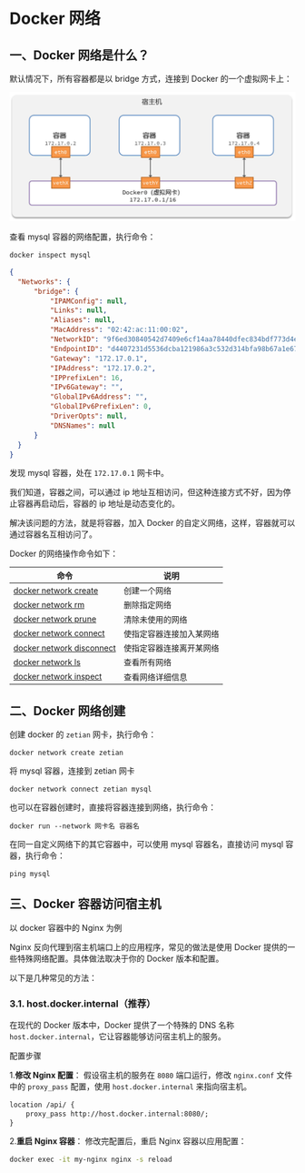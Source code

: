 # Docker 网络

## 一、Docker 网络是什么？

默认情况下，所有容器都是以 bridge 方式，连接到 Docker 的一个虚拟网卡上：

![docker网络](NodeAssets/docker网络.jpg)

查看 mysql 容器的网络配置，执行命令：

```shell
docker inspect mysql
```

```json
{
  "Networks": {
      "bridge": {
          "IPAMConfig": null,
          "Links": null,
          "Aliases": null,
          "MacAddress": "02:42:ac:11:00:02",
          "NetworkID": "9f6ed30840542d7409e6cf14aa78440dfec834bdf773d4e5ebc7319e031c5b87",
          "EndpointID": "d4407231d5536dcba121986a3c532d314bfa98b67a1e675849bd334726916653",
          "Gateway": "172.17.0.1",
          "IPAddress": "172.17.0.2",
          "IPPrefixLen": 16,
          "IPv6Gateway": "",
          "GlobalIPv6Address": "",
          "GlobalIPv6PrefixLen": 0,
          "DriverOpts": null,
          "DNSNames": null
      }
  }
}
```

发现 mysql 容器，处在 `172.17.0.1` 网卡中。

我们知道，容器之间，可以通过 ip 地址互相访问，但这种连接方式不好，因为停止容器再启动后，容器的 ip 地址是动态变化的。

解决该问题的方法，就是将容器，加入 Docker 的自定义网络，这样，容器就可以通过容器名互相访问了。

Docker 的网络操作命令如下：

| 命令                                                         | **说明**                 |
| ------------------------------------------------------------ | ------------------------ |
| [docker network create](https://docs.docker.com/engine/reference/commandline/network_create/) | 创建一个网络             |
| [docker network rm](https://docs.docker.com/engine/reference/commandline/network_rm/) | 删除指定网络             |
| [docker network prune](https://docs.docker.com/engine/reference/commandline/network_prune/) | 清除未使用的网络         |
| [docker network connect](https://docs.docker.com/engine/reference/commandline/network_connect/) | 使指定容器连接加入某网络 |
| [docker network disconnect](https://docs.docker.com/engine/reference/commandline/network_disconnect/) | 使指定容器连接离开某网络 |
| [docker network ls](https://docs.docker.com/engine/reference/commandline/network_ls/) | 查看所有网络             |
| [docker network inspect](https://docs.docker.com/engine/reference/commandline/network_inspect/) | 查看网络详细信息         |

## 二、Docker 网络创建

创建 docker 的 `zetian` 网卡，执行命令：

```shell
docker network create zetian
```

将 mysql 容器，连接到 zetian 网卡

```shell
docker network connect zetian mysql
```

也可以在容器创建时，直接将容器连接到网络，执行命令：

```shell
docker run --network 网卡名 容器名
```

在同一自定义网络下的其它容器中，可以使用 mysql 容器名，直接访问 mysql 容器，执行命令：

```shell
ping mysql
```

## 三、Docker 容器访问宿主机

以 docker 容器中的 Nginx 为例

Nginx 反向代理到宿主机端口上的应用程序，常见的做法是使用 Docker 提供的一些特殊网络配置。具体做法取决于你的 Docker 版本和配置。

以下是几种常见的方法：

### 3.1. host.docker.internal（推荐）

在现代的 Docker 版本中，Docker 提供了一个特殊的 DNS 名称 `host.docker.internal`，它让容器能够访问宿主机上的服务。

配置步骤

1.**修改 Nginx 配置**： 假设宿主机的服务在 `8080` 端口运行，修改 `nginx.conf` 文件中的 `proxy_pass` 配置，使用 `host.docker.internal` 来指向宿主机。

```nginx
location /api/ {
    proxy_pass http://host.docker.internal:8080/;
}
```

2.**重启 Nginx 容器**： 修改完配置后，重启 Nginx 容器以应用配置：

```bash
docker exec -it my-nginx nginx -s reload
```
